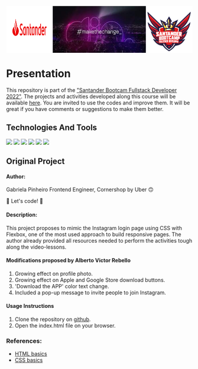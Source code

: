 <div style="display: flex">
  <img src="./images/FA_SANTANDER_PV_POS_RGB.jpg" width="25%" alt="dio-logo"> 
  <img src="./images/dio-make-the-change.jpg" width="50%" alt="dio-logo"> 
  <img src="./images/bootcamp-logo.png" width="25%" alt="Santander Fullstack"> 
</div>


# Presentation
This repository is part of the ["Santander Bootcam Fullstack Developer 2022"](https://dio.me/sign-up?ref=F5N2DN7KPW). 
The projects and activities developed along this course will be available [here](https://github.com/AlbertoVictorRebello/dio-santander-fullstack-2022.git). 
You are invited to use the codes and improve them. It will be great if you have comments or suggestions to make them better. 

## Technologies And Tools
<div>
<img src="https://img.shields.io/static/v1?label=&message=HTML&color=blue">
<img src="https://img.shields.io/static/v1?label=&message=CSS&color=orange">
<img src="https://img.shields.io/static/v1?label=&message=JAVA SCRIPT &color=green">
<img src="https://img.shields.io/static/v1?label=&message=GIT&color=blueviolet">
<img src="https://img.shields.io/static/v1?label=&message=QA&color=lightgray" style="display:none">
<img src="https://img.shields.io/static/v1?label=&message=JASMINE&color=yellowgreen"  style="display:none">
<img src="https://img.shields.io/static/v1?label=&message=SELENIUM &color=blue"  style="display:none">
<img src="https://img.shields.io/static/v1?label=&message= CUCUMBER &color=orange"  style="display:none">
<img src="https://img.shields.io/static/v1?label=&message= JEST &color=black"  style="display:none">
<img src="https://img.shields.io/static/v1?label=&message= CYPRESS &color=red"  style="display:none">
<img src="https://img.shields.io/static/v1?label=&message=GITHUB&color=blue">
<img src="https://img.shields.io/static/v1?label=&message=VS CODE&color=red">
</div>



## Original Project

#### Author: 
Gabriela Pinheiro Frontend Engineer, Cornershop by Uber 🙃

🚀 Let's code! 🚀

#### Description: 
This project proposes to mimic the Instagram login page using CSS with Flexbox, one of the most used approach to build responsive pages. The author already provided all resources needed to perform the activities tough along the video-lessons.

#### Modifications proposed by Alberto Victor Rebello

1. Growing effect on profile photo.
1. Growing effect on Apple and Google Store download buttons.
1. 'Download the APP' color text change.
1. Included a pop-up message to invite people to join Instagram.

#### Usage Instructions

1. Clone the repository on [github](https://github.com/AlbertoVictorRebello/dio-santander-fullstack-2022.git).
2. Open the index.html file on your browser.

### References:

* [HTML basics](https://www.w3schools.com/html/)
* [CSS basics](https://developer.mozilla.org/pt-BR/docs/Web/CSS) 

